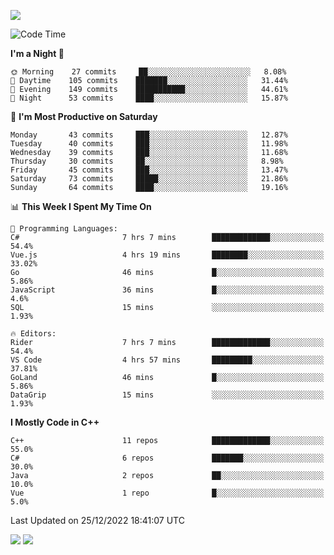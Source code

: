 ![](https://komarev.com/ghpvc/?username=lilpidgey&color=red)
<!--START_SECTION:waka-->
![Code Time](http://img.shields.io/badge/Code%20Time-1%2C435%20hrs%2047%20mins-blue)

**I'm a Night 🦉** 

```text
🌞 Morning    27 commits     ██░░░░░░░░░░░░░░░░░░░░░░░   8.08% 
🌆 Daytime    105 commits    ███████░░░░░░░░░░░░░░░░░░   31.44% 
🌃 Evening    149 commits    ███████████░░░░░░░░░░░░░░   44.61% 
🌙 Night      53 commits     ████░░░░░░░░░░░░░░░░░░░░░   15.87%

```
📅 **I'm Most Productive on Saturday** 

```text
Monday       43 commits     ███░░░░░░░░░░░░░░░░░░░░░░   12.87% 
Tuesday      40 commits     ███░░░░░░░░░░░░░░░░░░░░░░   11.98% 
Wednesday    39 commits     ███░░░░░░░░░░░░░░░░░░░░░░   11.68% 
Thursday     30 commits     ██░░░░░░░░░░░░░░░░░░░░░░░   8.98% 
Friday       45 commits     ███░░░░░░░░░░░░░░░░░░░░░░   13.47% 
Saturday     73 commits     █████░░░░░░░░░░░░░░░░░░░░   21.86% 
Sunday       64 commits     ████░░░░░░░░░░░░░░░░░░░░░   19.16%

```


📊 **This Week I Spent My Time On** 

```text
💬 Programming Languages: 
C#                       7 hrs 7 mins        █████████████░░░░░░░░░░░░   54.4% 
Vue.js                   4 hrs 19 mins       ████████░░░░░░░░░░░░░░░░░   33.02% 
Go                       46 mins             █░░░░░░░░░░░░░░░░░░░░░░░░   5.86% 
JavaScript               36 mins             █░░░░░░░░░░░░░░░░░░░░░░░░   4.6% 
SQL                      15 mins             ░░░░░░░░░░░░░░░░░░░░░░░░░   1.93%

🔥 Editors: 
Rider                    7 hrs 7 mins        █████████████░░░░░░░░░░░░   54.4% 
VS Code                  4 hrs 57 mins       █████████░░░░░░░░░░░░░░░░   37.81% 
GoLand                   46 mins             █░░░░░░░░░░░░░░░░░░░░░░░░   5.86% 
DataGrip                 15 mins             ░░░░░░░░░░░░░░░░░░░░░░░░░   1.93%

```

**I Mostly Code in C++** 

```text
C++                      11 repos            █████████████░░░░░░░░░░░░   55.0% 
C#                       6 repos             ███████░░░░░░░░░░░░░░░░░░   30.0% 
Java                     2 repos             ██░░░░░░░░░░░░░░░░░░░░░░░   10.0% 
Vue                      1 repo              █░░░░░░░░░░░░░░░░░░░░░░░░   5.0%

```



 Last Updated on 25/12/2022 18:41:07 UTC
<!--END_SECTION:waka-->
![](https://hit.yhype.me/github/profile?user_id=42968544)
![](https://komarev.com/ghpvc/?lilpidgey)
